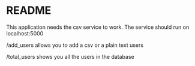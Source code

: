 # README

This application needs the csv service to work. The service should run on localhost:5000

/add_users allows you to add a csv or a plain text users

/total_users shows you all the users in the database